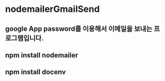 # nodemailerGmailSend

## google App password를 이용해서 이메일을 보내는 프로그램입니다.
## npm install nodemailer
## npm install docenv
